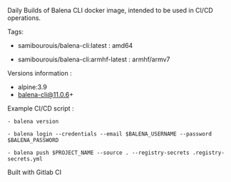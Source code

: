 Daily Builds of Balena CLI docker image, intended to be used in CI/CD operations.

Tags:

- samibourouis/balena-cli:latest : amd64

- samibourouis/balena-cli:armhf-latest  : armhf/armv7

Versions information :
- alpine:3.9
- balena-cli@11.0.6+

Example CI/CD script :

    - balena version

    - balena login --credentials --email $BALENA_USERNAME --password $BALENA_PASSWORD

    - balena push $PROJECT_NAME --source . --registry-secrets .registry-secrets.yml

Built with Gitlab CI